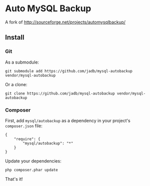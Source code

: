 # Auto MySQL Backup

A fork of http://sourceforge.net/projects/automysqlbackup/

## Install

### Git

As a submodule:

	git submodule add https://github.com/jadb/mysql-autobackup vendor/mysql-autobackup

Or a clone:

	git clone https://github.com/jadb/mysql-autobackup vendor/mysql-autobackup

### Composer

First, add `mysql/autobackup` as a dependency in your project's `composer.json` file:

	{
		"require": {
			"mysql/autobackup": "*"
		}
	}

Update your dependencies:

	php composer.phar update

That's it!
